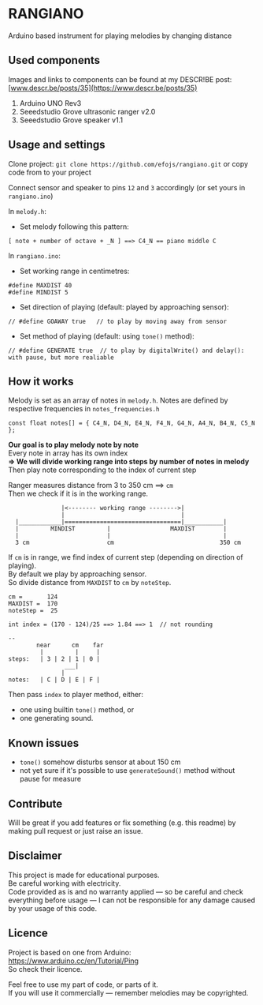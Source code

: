 # RANGIANO
Arduino based instrument for playing melodies by changing distance

## Used components
Images and links to components can be found at my DESCR!BE post: [www.descr.be/posts/35](https://www.descr.be/posts/35)
1. Arduino UNO Rev3
2. Seeedstudio Grove ultrasonic ranger v2.0
3. Seeedstudio Grove speaker v1.1

## Usage and settings
Clone project:
`git clone https://github.com/efojs/rangiano.git` or copy code from to your project

Connect sensor and speaker to pins `12` and `3` accordingly (or set yours in `rangiano.ino`)

In `melody.h`:  
- Set melody following this pattern:
```
[ note + number of octave + _N ] ==> C4_N == piano middle C
```

In `rangiano.ino`:
- Set working range in centimetres:
```
#define MAXDIST 40
#define MINDIST 5  
```
- Set direction of playing (default: played by approaching sensor):
```
// #define GOAWAY true   // to play by moving away from sensor
```
- Set method of playing (default: using `tone()` method):
```
// #define GENERATE true  // to play by digitalWrite() and delay(): with pause, but more realiable
```

## How it works
Melody is set as an array of notes in `melody.h`. Notes are defined by respective frequencies in `notes_frequencies.h`  
```
const float notes[] = { C4_N, D4_N, E4_N, F4_N, G4_N, A4_N, B4_N, C5_N };
```

**Our goal is to play melody note by note**  
Every note in array has its own index  
**=> We will divide working range into steps by number of notes in melody**  
Then play note corresponding to the index of current step  

Ranger measures distance from 3 to 350 cm ==> `cm`    
Then we check if it is in the working range.
```
               |<-------- working range -------->|
               |                                 |
  |____________|=================================|___________|
  |         MINDIST         |                 MAXDIST        |
  |                         |                                |
  3 cm                      cm                              350 cm
```
If `cm` is in range, we find index of current step (depending on direction of playing).  
By default we play by approaching sensor.  
So divide distance from `MAXDIST` to `cm` by `noteStep`.
```
cm =       124
MAXDIST =  170
noteStep =  25

int index = (170 - 124)/25 ==> 1.84 ==> 1  // not rounding

--  
        near      cm    far
         |         |     |
steps:   | 3 | 2 | 1 | 0 |
                ___|
               |               
notes:   | C | D | E | F |
```

Then pass `index` to player method, either:  
- one using builtin `tone()` method, or
- one generating sound.

## Known issues
- `tone()` somehow disturbs sensor at about 150 cm
- not yet sure if it's possible to use `generateSound()` method without pause for measure

## Contribute
Will be great if you add features or fix something (e.g. this readme) by making pull request or just raise an issue.


## Disclaimer
This project is made for educational purposes.  
Be careful working with electricity.  
Code provided as is and no warranty applied — so be careful and check everything before usage — I can not be responsible for any damage caused by your usage of this code.

## Licence
Project is based on one from Arduino: https://www.arduino.cc/en/Tutorial/Ping  
So check their licence.  

Feel free to use my part of code, or parts of it.  
If you will use it commercially — remember melodies may be copyrighted.
